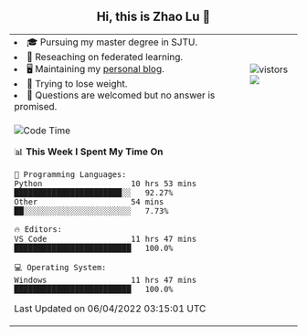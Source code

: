 <h2 align="center"> Hi, this is Zhao Lu 👋</h2>

<table style="overflow:hidden;">
    <tr> 
        <td>
            <li>🎓 Pursuing my master degree in SJTU.</li>
            <li>🌱 Reseaching on federated learning.</li>
            <li>🖥️ Maintaining my <a href="https://ifarewell.xyz">personal blog</a>.</li>
            <li>💪 Trying to lose weight.</li>
            <li>💬 Questions are welcomed but no answer is promised.</li> 
        </td>
        <td>
            <img src="https://visitor-badge.glitch.me/badge?page_id=ifarewell" alt="vistors" />
        <br>
          <img src="https://github-readme-stats.vercel.app/api?username=ifarewell&theme=graywhite&hide=prs,contribs&show_icons=true&hide_border=true&icon_color=CE1D2D&text_color=718096&bg_color=ffffff&hide_title=true" />
        </td>
    </tr>
    <tr>
        <td colspan="2">
            
<!--START_SECTION:waka-->
![Code Time](http://img.shields.io/badge/Code%20Time-135%20hrs%2010%20mins-blue)

📊 **This Week I Spent My Time On** 

```text
💬 Programming Languages: 
Python                   10 hrs 53 mins      ███████████████████████░░   92.27% 
Other                    54 mins             ██░░░░░░░░░░░░░░░░░░░░░░░   7.73%

🔥 Editors: 
VS Code                  11 hrs 47 mins      █████████████████████████   100.0%

💻 Operating System: 
Windows                  11 hrs 47 mins      █████████████████████████   100.0%

```


 Last Updated on 06/04/2022 03:15:01 UTC
<!--END_SECTION:waka-->
            
</td></tr>
</table>


